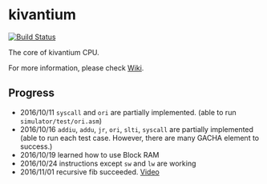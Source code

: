 kivantium
==============
[![Build Status](https://travis-ci.org/kivantium/kivantium.svg?branch=master)](https://travis-ci.org/kivantium/kivantium)

The core of kivantium CPU.

For more information, please check [Wiki](https://github.com/kivantium/kivantium/wiki).

Progress
--------
- 2016/10/11 `syscall` and `ori` are partially implemented. (able to run `simulator/test/ori.asm`) 
- 2016/10/16 `addiu`, `addu`, `jr`, `ori`, `slti`, `syscall` are partially implemented (able to run each test case. However, there are many GACHA element to success.)
- 2016/10/19 learned how to use Block RAM
- 2016/10/24 instructions except `sw` and `lw` are working
- 2016/11/01 recursive fib succeeded. [Video](https://twitter.com/kivantium/status/793435185488404481)
